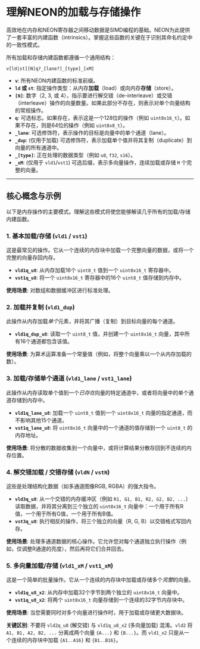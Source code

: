 # 理解NEON的加载与存储操作

高效地在内存和NEON寄存器之间移动数据是SIMD编程的基础。NEON为此提供了一套丰富的内建函数（intrinsics）。掌握这些函数的关键在于识别其命名约定中的一致性模式。

所有加载和存储内建函数都遵循一个通用结构：

`v[ld|st][N]q?_[lane?]_[type]_[xM]`

-   **`v`**: 所有NEON内建函数的标准前缀。
-   **`ld` 或 `st`**: 指定操作类型：从内存**加载**（load）或向内存**存储**（store）。
-   **`[N]`**: 数字（2, 3, 或 4），指示要进行解交错（de-interleave）或交错（interleave）操作的向量数量。如果此部分不存在，则表示对单个向量结构的常规操作。
-   **`q`**: 可选标志。如果存在，表示这是一个128位的操作（例如 `uint8x16_t`）。如果不存在，则是64位的操作（例如 `uint8x8_t`）。
-   **`_lane`**: 可选修饰符，表示操作的目标是向量中的单个通道（lane）。
-   **`_dup`**: (仅用于加载) 可选修饰符，表示加载单个值并将其复制（duplicate）到向量的所有通道中。
-   **`_[type]`**: 正在处理的数据类型（例如 `u8`, `f32`, `s16`）。
-   **`_xM`**: (仅用于 `vld1`/`vst1`) 可选后缀，表示多向量操作，连续加载或存储 `M` 个完整的向量。

---

## 核心概念与示例

以下是内存操作的主要模式。理解这些模式将使您能够解读几乎所有的加载/存储内建函数。

### 1. 基本加载/存储 (`vld1` / `vst1`)

这是最常见的操作。它从一个连续的内存块中加载一个完整向量的数据，或将一个完整的向量存回内存。

-   **`vld1q_u8`**: 从内存加载16个 `uint8_t` 值到一个 `uint8x16_t` 寄存器中。
-   **`vst1q_u8`**: 将一个 `uint8x16_t` 寄存器中的16个 `uint8_t` 值存储到内存中。

**使用场景**: 对数组和数据缓冲区进行标准处理。

### 2. 加载并复制 (`vld1_dup`)

此操作从内存加载*单个*元素，并将其广播（复制）到目标向量的每个通道。

-   **`vld1q_dup_u8`**: 读取一个 `uint8_t` 值，并创建一个 `uint8x16_t` 向量，其中所有16个通道都包含该值。

**使用场景**: 为算术运算准备一个常量值（例如，将整个向量乘以一个从内存加载的数）。

### 3. 加载/存储单个通道 (`vld1_lane` / `vst1_lane`)

此操作从内存读取单个值到一个*已存在*向量的特定通道中，或者将向量中的单个通道存储到内存中。

-   **`vld1q_lane_u8`**: 加载一个 `uint8_t` 值到一个 `uint8x16_t` 向量的指定通道，而不影响其他15个通道。
-   **`vst1q_lane_u8`**: 将 `uint8x16_t` 向量中的一个通道的值存储到一个 `uint8_t` 的内存地址。

**使用场景**: 将分散的数据收集到一个向量中，或将计算结果分散存回到不连续的内存位置。

### 4. 解交错加载 / 交错存储 (`vldN` / `vstN`)

这些是处理结构化数据（如多通道图像RGB, RGBA）的强大指令。

-   **`vld3q_u8`**: 从一个交错的内存缓冲区（例如 `R1, G1, B1, R2, G2, B2, ...`）读取数据，并将其分离到三个独立的 `uint8x16_t` 向量中：一个用于所有R值，一个用于所有G值，一个用于所有B值。
-   **`vst3q_u8`**: 执行相反的操作，将三个独立的向量（R, G, B）以交错格式写回内存。

**使用场景**: 处理多通道数据的核心操作。它允许您对每个通道独立执行操作（例如，仅调整R通道的亮度），然后再将它们合并回去。

### 5. 多向量加载/存储 (`vld1_xM` / `vst1_xM`)

这是一个简单的批量操作。它从一个连续的内存块中加载或存储多个*完整*的向量。

-   **`vld1q_u8_x2`**: 从内存中加载32个字节到两个独立的 `uint8x16_t` 向量中。
-   **`vst1q_u8_x2`**: 将两个 `uint8x16_t` 向量存储到一个连续的32字节内存块中。

**使用场景**: 当您需要同时对多个向量进行操作时，用于加载或存储更大数据块。

**关键区别**: 不要将 `vld2q_u8` (解交错) 与 `vld1q_u8_x2` (多向量加载) 混淆。`vld2` 将 `A1, B1, A2, B2, ...` 分离成两个向量 `{A...}` 和 `{B...}`。而 `vld1_x2` 只是从一个连续的内存块中加载 `{A1..A16}` 和 `{B1..B16}`。
